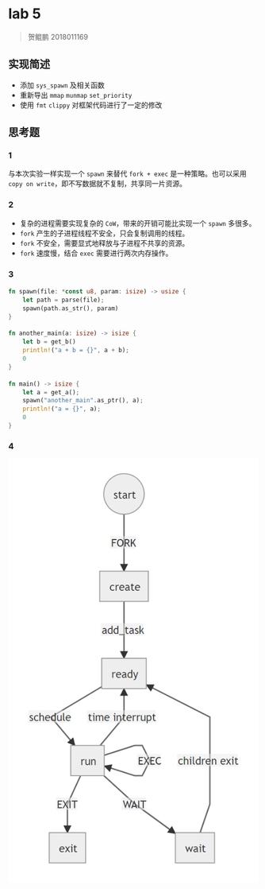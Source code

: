 # lab 5

> 贺鲲鹏 2018011169

## 实现简述

- 添加 `sys_spawn` 及相关函数
- 重新导出 `mmap` `munmap` `set_priority`
- 使用 `fmt` `clippy` 对框架代码进行了一定的修改

## 思考题

### 1

与本次实验一样实现一个 `spawn` 来替代 `fork + exec` 是一种策略。也可以采用 `copy on write`，即不写数据就不复制，共享同一片资源。

### 2

- 复杂的进程需要实现复杂的 `CoW`，带来的开销可能比实现一个 `spawn` 多很多。
- `fork` 产生的子进程线程不安全，只会复制调用的线程。
- `fork` 不安全，需要显式地释放与子进程不共享的资源。
- `fork` 速度慢，结合 `exec` 需要进行两次内存操作。

### 3

```rust
fn spawn(file: *const u8, param: isize) -> usize {
    let path = parse(file);
    spawn(path.as_str(), param)
}

fn another_main(a: isize) -> isize {
    let b = get_b()
    println!("a + b = {}", a + b);
    0
}

fn main() -> isize {
    let a = get_a();
    spawn("another_main".as_ptr(), a);
    println!("a = {}", a);
    0
}
```

### 4

![进程状态](assets/ch5_task_status.png)
